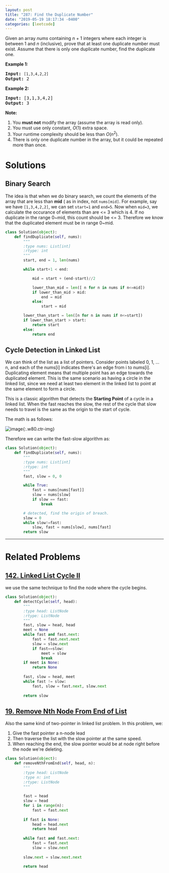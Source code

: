 ```yaml
---
layout: post
title: "287: Find the Duplicate Number"
date: "2019-05-19 18:17:34 -0400"
categories: [leetcode]
---
```



<p>Given an array <i>nums</i> containing <i>n</i> + 1 integers where each integer is between 1 and <i>n</i> (inclusive), prove that at least one duplicate number must exist. Assume that there is only one duplicate number, find the duplicate one.</p>

<!--more-->

<p><b>Example 1:</b></p>

<pre>
<b>Input:</b> <code>[1,3,4,2,2]</code>
<b>Output:</b> 2
</pre>

<p><b>Example 2:</b></p>

<pre>
<b>Input:</b> [3,1,3,4,2]
<b>Output:</b> 3</pre>

<p><b>Note:</b></p>

<ol>
	<li>You <b>must not</b> modify the array (assume the array is read only).</li>
	<li>You must use only constant, <i>O</i>(1) extra space.</li>
	<li>Your runtime complexity should be less than <em>O</em>(<em>n</em><sup>2</sup>).</li>
	<li>There is only one duplicate number in the array, but it could be repeated more than once.</li>
</ol>

# Solutions

## Binary Search

The idea is that when we do binary search, we count the elements of the array that are less than **mid** ( as in index, not `nums[mid]`.  For example, say we have `[1,3,4,2,2]`, we can set `start=1` and `end=5`.  Now when `mid=3`, we calculate the occurance of elements than are <= 3 which is 4.  If no duplicate in the range 0~mid, this count should be <= 3.  Therefore we know that the duplicated element must be in range 0~mid.

```python
class Solution(object):
    def findDuplicate(self, nums):
        """
        :type nums: List[int]
        :rtype: int
        """
        start, end = 1, len(nums)

        while start+1 < end:

            mid = start + (end-start)//2

            lower_than_mid = len([ n for n in nums if n<=mid])
            if lower_than_mid > mid:
                end = mid
            else:
                start = mid

        lower_than_start = len([n for n in nums if n<=start])
        if lower_than_start > start:
            return start
        else:
            return end
```

## Cycle Detection in Linked List

We can think of the list as a list of pointers.  Consider points labeled 0, 1, ... n, and each of the nums[i] indicates there's an edge from i to nums[i].  Duplicating element means that multiple point has an edge towards the duplicated element.  This is the same scenario as having a circle in the linked list, since we need at least two element in the linked list to point at the same element to form a circle.

This is a classic algorithm that detects the **Starting Point** of a cycle in a linked list.  When the fast reaches the slow, the rest of the cycle that slow needs to travel is the same as the origin to the start of cycle.

The math is as follows:

![image](https://user-images.githubusercontent.com/13166286/57989267-51415600-7a66-11e9-9861-3cae9e04dcae.png){:.w80.ctr-img}

Therefore we can write the fast-slow algorithm as:

```python
class Solution(object):
    def findDuplicate(self, nums):
        """
        :type nums: List[int]
        :rtype: int
        """
        fast, slow = 0, 0

        while True:
            fast = nums[nums[fast]]
            slow = nums[slow]
            if slow == fast:
                break

        # detected, find the origin of breach.
        slow = 0
        while slow!=fast:
            slow, fast = nums[slow], nums[fast]
        return slow
```

---

# Related Problems

## [142. Linked List Cycle II](https://leetcode.com/problems/linked-list-cycle-ii/description/)

we use the same technique to find the node where the cycle begins.

```python
class Solution(object):
    def detectCycle(self, head):
        """
        :type head: ListNode
        :rtype: ListNode
        """
        fast, slow = head, head
        meet = None
        while fast and fast.next:
            fast = fast.next.next
            slow = slow.next
            if fast==slow:
                meet = slow
                break
        if meet is None:
            return None
        
        fast, slow = head, meet
        while fast != slow:
            fast, slow = fast.next, slow.next
            
        return slow
```

## [19. Remove Nth Node From End of List](https://leetcode.com/problems/remove-nth-node-from-end-of-list/description/)

Also the same kind of two-pointer in linked list problem.  In this problem, we:

1. Give the fast pointer a n-node lead
2. Then traverse the list with the slow pointer at the same speed.
3. When reaching the end, the slow pointer would be at node right before the node we're deleting.

```python
class Solution(object):
    def removeNthFromEnd(self, head, n):
        """
        :type head: ListNode
        :type n: int
        :rtype: ListNode
        """
        
        fast = head
        slow = head
        for i in range(n):
            fast = fast.next
        
        if fast is None:
            head = head.next
            return head
        
        while fast and fast.next:
            fast = fast.next
            slow = slow.next
            
        slow.next = slow.next.next
        
        return head
```
